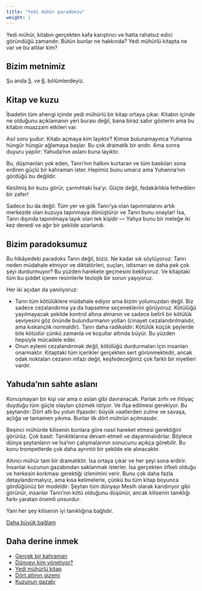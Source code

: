 ```yaml
---
title: "Yedi mühür paradoksu"
weight: 1
---
```


Yedi mühür, kitabın gerçekten kafa karıştırıcı ve hatta rahatsız edici göründüğü zamandır. Bütün bunlar ne hakkında? Yedi mühürlü kitapta ne var ve bu atlılar kim?

## Bizim metnimiz

<a name="de71"></a>
Şu anda [5](https://www.bibleserver.com/TR/Vahiy5). ve [6](https://www.bibleserver.com/TR/Vahiy6). bölümlerdeyiz.

## Kitap ve kuzu

<a name="fa3f"></a>
İbadetin tüm ahengi içinde yedi mühürlü bir kitap ortaya çıkar. Kitabın içinde ne olduğunu açıklamanın yeri burası değil, bana biraz sabır gösterin ama bu kitabın muazzam etkileri var.

Asıl soru şudur: Kitabı açmaya kim layıktır? Kimse bulunamayınca Yuhanna hüngür hüngür ağlamaya başlar. Bu çok dramatik bir andır. Ama sonra duyuru yapılır: Yahuda’nın aslanı buna layıktır.

Bu, düşmanları yok eden, Tanrı’nın halkını kurtaran ve tüm baskıları sona erdiren güçlü bir kahraman ister. Hepimiz bunu umarız ama Yuhanna’nın gördüğü bu değildir.

Kesilmiş bir kuzu görür, çarmıhtaki İsa’yı. Güçle değil, fedakârlıkla fethedilen bir zafer!

Sadece bu da değil: Tüm yer ve gök Tanrı’ya olan tapınmalarını artık merkezde olan kuzuya tapınmaya dönüştürür ve Tanrı bunu onaylar! İsa, Tanrı dışında tapınılmaya layık olan tek kişidir — Yahya bunu bir meleğe iki kez denedi ve ağır bir şekilde azarlandı.

## Bizim paradoksumuz

<a name="d960"></a>
Bu hikâyedeki paradoks Tanrı değil, biziz. Ne kadar sık söylüyoruz: Tanrı neden müdahale etmiyor ve diktatörleri, suçları, istismarı ve daha pek çok şeyi durdurmuyor? Bu yüzden harekete geçmesini bekliyoruz. Ve kitaptaki tüm bu şiddet içeren resimlerle teolojik bir sorun yaşıyoruz.

Her iki açıdan da yanılıyoruz:

- Tanrı tüm kötülüklere müdahale ediyor ama bizim yolumuzdan değil. Biz sadece cezalandırma ya da hapsetme seçeneklerini görüyoruz. Kötülüğü yayılmayacak şekilde kontrol altına almanın ve sadece belirli bir kötülük seviyesini göz önünde bulundurmanın yolları (cinayet cezalandırılmalıdır, ama kıskançlık normaldir). Tanrı daha radikaldir: Kötülük küçük şeylerde bile kötüdür çünkü zamanla ve koşullar altında büyür. Bu yüzden hepsiyle mücadele eder.
- Onun eylemi cezalandırmak değil, kötülüğü durdurmaları için insanları onarmaktır. Kitaptaki tüm içerikler gerçekten sert görünmektedir, ancak odak noktaları cezanın infazı değil, keşfedeceğimiz çok farklı bir niyetleri vardır.

## Yahuda’nın sahte aslanı

<a name="df04"></a>
Konuşmayan bir kişi var ama o aslan gibi davranacak. Parlak zırhı ve ihtiyaç duyduğu tüm güçle olayları çözmek istiyor. Ve ifşa edilmesi gerekiyor. Bu şeytandır: Dört atlı bu yolun ifşasıdır: büyük vaatlerden zulme ve savaşa, açlığa ve tamamen yıkıma. Bunlar ilk dört mührün açılmasıdır.

Beşinci mühürde kilisenin bunlara göre nasıl hareket etmesi gerektiğini görürüz. Çok basit: Tanıklıklarına devam etmeli ve dayanmalıdırlar. Böylece dünya şeytanların ve İsa’nın çalışmalarının sonucunu açıkça görebilir. Bu konu trompetlerde çok daha ayrıntılı bir şekilde ele alınacaktır.

Altıncı mühür tam bir dramatiktir. İsa ortaya çıkar ve her şeyi sona erdirir. İnsanlar kuzunun gazabından saklanmak isterler. İsa gerçekten öfkeli olduğu ve herkesin korkması gerektiği izlenimini verir. Bunu çok daha fazla detaylandırmalıyız, ama kısa kelimelerle, çünkü bu tüm kitap boyunca gördüğünüz bir modeldir: Şeytan tüm dünyayı Mesih olarak kandırıyor gibi görünür, insanlar Tanrı’nın kötü olduğunu düşünür, ancak kilisenin tanıklığı farkı yaratan önemli unsurdur.

Yani her şey kilisenin iyi tanıklığına bağlıdır.

[Daha büyük bağlam](../../../../gen/index/appl/the-book-of-revelation)

## Daha derine inmek

<a name="a799"></a>
- [Gerçek bir kahraman](../../../../topics/hero/short/a-real-hero)
- [Dünyayı kim yönetiyor?](../../../../topics/hero/short/who-rules-the-world)
- [Yedi mühürlü kitap](../../../../content/seals/expl/the-book-with-the-seven-seals)
- [Dört atlının gizemi](../../../../content/seals/expl/the-mystery-of-the-four-horse-men)
- [Kuzunun gazabı](../../../../content/seals/expl/the-wrath-of-the-lamb)

